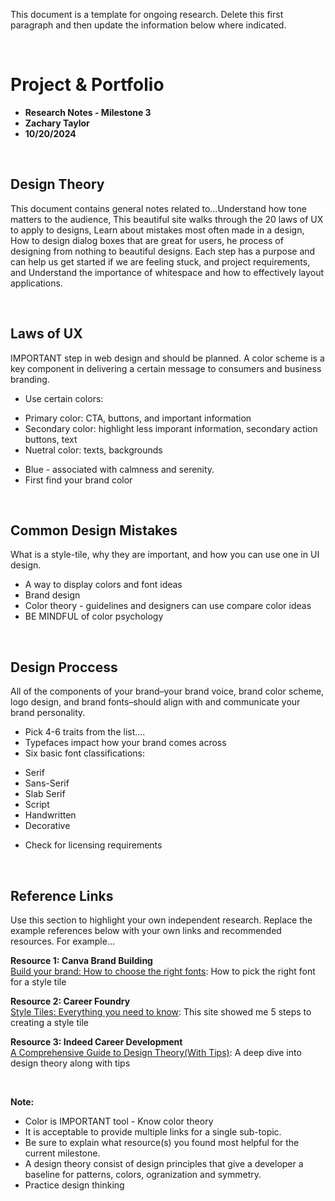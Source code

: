 This document is a template for ongoing research. Delete this first paragraph and then update the information below where indicated. 


<br>

# Project & Portfolio 

* **Research Notes - Milestone 3**
* **Zachary Taylor**
* **10/20/2024**

<br>


## Design Theory

This document contains general notes related to...Understand how tone matters to the audience, This beautiful site walks through the 20 laws of UX to apply to designs, Learn about mistakes most often made in a design, How to design dialog boxes that are great for users, he process of designing from nothing to beautiful designs. Each step has a purpose and can help us get started if we are feeling stuck, and project requirements, and Understand the importance of whitespace and how to effectively layout applications.

<br>

## Laws of UX
IMPORTANT step in web design and should be planned. A color scheme is a key component in delivering a certain message to consumers and business branding. 

* Use certain colors: 
 - Primary color: CTA, buttons, and important information
 - Secondary color: highlight less imporant information, secondary action buttons, text
 - Nuetral color: texts, backgrounds
* Blue - associated with calmness and serenity.
* First find your brand color

<br>

## Common Design Mistakes
What is a style-tile, why they are important, and how you can use one in UI design.

* A way to display colors and font ideas
* Brand design
* Color theory - guidelines and designers can use compare color ideas
* BE MINDFUL of color psychology

<br>

## Design Proccess
All of the components of your brand–your brand voice, brand color scheme, logo design, and brand fonts–should align with and communicate your brand personality. 

* Pick 4-6 traits from the list....
* Typefaces impact how your brand comes across
* Six basic font classifications: 
 - Serif
 - Sans-Serif
 - Slab Serif
 - Script
 - Handwritten
 - Decorative
* Check for licensing requirements 


    
<br>

## Reference Links
Use this section to highlight your own independent research. Replace the example references below with your own links and recommended resources. For example...

**Resource 1: Canva Brand Building**  
[Build your brand: How to choose the right fonts](https://www.canva.com/learn/canva-for-work-brand-fonts/): How to pick the right font for a style tile 

**Resource 2: Career Foundry**    
[Style Tiles: Everything you need to know](https://careerfoundry.com/en/blog/ui-design/style-tiles/): This site showed me 5 steps to creating a style tile

**Resource 3: Indeed Career Development**    
[A Comprehensive Guide to Design Theory(With Tips)](https://www.indeed.com/career-advice/career-development/design-theory): A deep dive into design theory along with tips

<br>

**Note:**  

* Color is IMPORTANT tool - Know color theory
* It is acceptable to provide multiple links for a single sub-topic.  
* Be sure to explain what resource(s) you found most helpful for the current milestone. 
* A design theory consist of design principles that give a developer a baseline for patterns, colors, ogranization and symmetry.
* Practice design thinking



